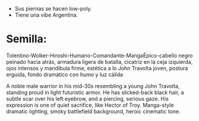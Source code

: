 - Sus piernas se hacen low-poly. 
- Tiene una vibe Argentina.

# Semilla: 
Tolentino-Wolker-Hiroshi-Humano-Comandante-MangaÉpico-cabello negro peinado hacia atrás, armadura ligera de batalla, cicatriz en la ceja izquierda, ojos intensos y mandíbula firme, estética a lo John Travolta joven, postura erguida, fondo dramático con humo y luz cálida

A noble male warrior in his mid-30s resembling a young John Travolta, standing proud in light futuristic armor. He has slicked-back black hair, a subtle scar over his left eyebrow, and a piercing, serious gaze. His expression is one of quiet sacrifice, like Hector of Troy. Manga-style dramatic lighting, smoky battlefield background, heroic cinematic tone.
